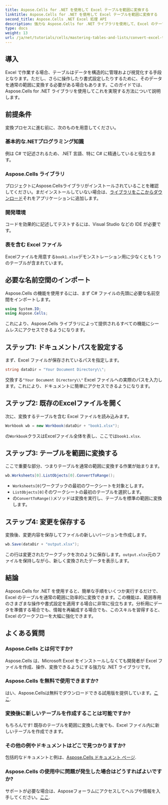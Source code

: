 ```yaml
---
title: Aspose.Cells for .NET を使用して Excel テーブルを範囲に変換する
linktitle: Aspose.Cells for .NET を使用して Excel テーブルを範囲に変換する
second_title: Aspose.Cells .NET Excel 処理 API
description: 強力な Aspose.Cells for .NET ライブラリを使用して、Excel のテーブルを通常の範囲にシームレスに変換する方法を説明します。このステップ バイ ステップ ガイドでは、環境の設定から変換の実行まで、すべてを網羅しています。
type: docs
weight: 13
url: /ja/net/tutorials/cells/mastering-tables-and-lists/convert-excel-tables-to-range/
---
```

## 導入

Excel で作業する場合、テーブルはデータを構造的に管理および視覚化する手段となります。ただし、さらに操作したり書式設定したりするために、そのデータを通常の範囲に変換する必要がある場合もあります。このガイドでは、Aspose.Cells for .NET ライブラリを使用してこれを実現する方法について説明します。

## 前提条件
変換プロセスに進む前に、次のものを用意してください。

### 基本的な.NETプログラミング知識
例は C# で記述されるため、.NET 言語、特に C# に精通していると役立ちます。

### Aspose.Cells ライブラリ
プロジェクトにAspose.Cellsライブラリがインストールされていることを確認してください。まだインストールしていない場合は、[ライブラリをここからダウンロード](https://releases.aspose.com/cells/net/)それをアプリケーションに追加します。

### 開発環境
コードを効果的に記述してテストするには、Visual Studio などの IDE が必要です。

### 表を含む Excel ファイル
Excelファイルを用意する`book1.xlsx`デモンストレーション用に少なくとも 1 つのテーブルが含まれています。

## 必要な名前空間のインポート
Aspose.Cells の機能を使用するには、まず C# ファイルの先頭に必要な名前空間をインポートします。

```csharp
using System.IO;
using Aspose.Cells;
```

これにより、Aspose.Cells ライブラリによって提供されるすべての機能にシームレスにアクセスできるようになります。

## ステップ1: ドキュメントパスを設定する
まず、Excel ファイルが保存されているパスを指定します。

```csharp
string dataDir = "Your Document Directory\\";
```
交換する`"Your Document Directory\\"` Excel ファイルへの実際のパスを入力します。これにより、ドキュメントに簡単にアクセスできるようになります。

## ステップ2: 既存のExcelファイルを開く
次に、変換するテーブルを含む Excel ファイルを読み込みます。

```csharp
Workbook wb = new Workbook(dataDir + "book1.xlsx");
```
の`Workbook`クラスはExcelファイル全体を表し、ここでは`book1.xlsx`.

## ステップ3: テーブルを範囲に変換する
ここで重要な部分、つまりテーブルを通常の範囲に変換する作業が始まります。

```csharp
wb.Worksheets[0].ListObjects[0].ConvertToRange();
```

- `Worksheets[0]`ワークブックの最初のワークシートを対象とします。
- `ListObjects[0]`そのワークシートの最初のテーブルを選択します。
- の`ConvertToRange()`メソッドは変換を実行し、テーブルを標準の範囲に変換します。

## ステップ4: 変更を保存する
変換後、変更内容を保存してファイルの新しいバージョンを作成します。

```csharp
wb.Save(dataDir + "output.xlsx");
```
この行は変更されたワークブックを次のように保存します。`output.xlsx`元のファイルを保持しながら、新しく変換されたデータを表示します。

## 結論
Aspose.Cells for .NET を使用すると、簡単な手順をいくつか実行するだけで、Excel のテーブルを通常の範囲に効率的に変換できます。この機能は、範囲専用のさまざまな操作や書式設定を適用する場合に非常に役立ちます。分析用にデータを準備する場合でも、情報を再編成する場合でも、このスキルを習得すると、Excel のワークフローを大幅に強化できます。

## よくある質問

### Aspose.Cells とは何ですか?
Aspose.Cells は、Microsoft Excel をインストールしなくても開発者が Excel ファイルを作成、操作、変換できるようにする強力な .NET ライブラリです。

### Aspose.Cells を無料で使用できますか?
はい、Aspose.Cellsは無料でダウンロードできる試用版を提供しています。[ここ](https://releases.aspose.com/cells/net/).

### 変換後に新しいテーブルを作成することは可能ですか?
もちろんです! 既存のテーブルを範囲に変換した後でも、Excel ファイル内に新しいテーブルを作成できます。

### その他の例やドキュメントはどこで見つかりますか?
包括的なドキュメントと例は、[Aspose.Cells ドキュメント ページ](https://reference.aspose.com/cells/net/).

### Aspose.Cells の使用中に問題が発生した場合はどうすればよいですか?
サポートが必要な場合は、Asposeフォーラムにアクセスしてヘルプや情報を入手してください。[ここ](https://forum.aspose.com/c/cells/9).
